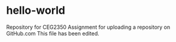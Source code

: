 # hello-world
Repository for CEG2350
Assignment for uploading a repository on GitHub.com
This file has been edited.
